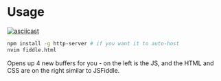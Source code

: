 # Usage

[![asciicast](https://asciinema.org/a/Yqd9k8kCvYWwFaDP2SEuWkmyB.png)](https://asciinema.org/a/Yqd9k8kCvYWwFaDP2SEuWkmyB)

```bash
npm install -g http-server # if you want it to auto-host
nvim fiddle.html
```

Opens up 4 new buffers for you - on the left is the JS, and the HTML and CSS are on the right similar to JSFiddle. 

